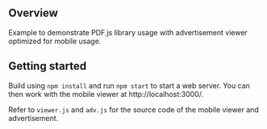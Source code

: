 ## Overview

Example to demonstrate PDF.js library usage with advertisement viewer optimized for mobile usage.

## Getting started

Build using `npm install` and run `npm start` to start a web server.
You can then work with the mobile viewer at
http://localhost:3000/.

Refer to `viewer.js` and `adv.js` for the source code of the mobile viewer and advertisement.
